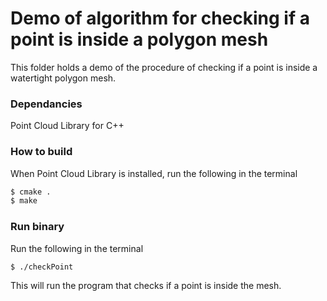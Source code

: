 Demo of algorithm for checking if a point is inside a polygon mesh
============================================================================

This folder holds a demo of the procedure of checking if a point is inside a watertight polygon mesh.

### Dependancies
Point Cloud Library for C++


### How to build 
When Point Cloud Library is installed, run the following in the terminal

```bash
$ cmake .  
$ make
```


### Run binary
Run the following in the terminal
```bash
$ ./checkPoint  
```
This will run the program that checks if a point is inside the mesh.









